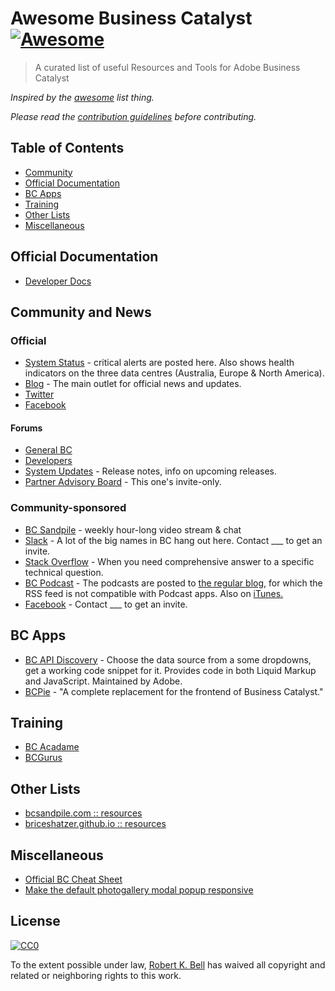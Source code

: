 # Awesome Business Catalyst [![Awesome](https://cdn.rawgit.com/sindresorhus/awesome/d7305f38d29fed78fa85652e3a63e154dd8e8829/media/badge.svg)](https://github.com/sindresorhus/awesome)

> A curated list of useful Resources and Tools for Adobe Business Catalyst

*Inspired by the [awesome](https://github.com/sindresorhus/awesome) list thing.*

*Please read the [contribution guidelines](contributing.md) before contributing.*


## Table of Contents

- [Community](#community-and-news)
- [Official Documentation](#official-documentation)
- [BC Apps](#bc-apps)
- [Training](#training)
- [Other Lists](#other-lists)
- [Miscellaneous](#miscellaneous)

<!-- - [Admin UI tweaks](#admin-ui-tweaks) -->


## Official Documentation

- [Developer Docs](http://docs.businesscatalyst.com/reference/)


## Community and News

### Official

- [System Status](http://status.businesscatalyst.com/) - critical alerts are posted here. Also shows health indicators on the three data centres (Australia, Europe & North America).
- [Blog](http://businesscatalyst.com/bc-blog) - The main outlet for official news and updates.
- [Twitter](https://twitter.com/adobebc)
- [Facebook](https://www.facebook.com/adobebc/)


#### Forums

- [General BC](https://forums.adobe.com/community/business_catalyst)
- [Developers](https://forums.adobe.com/community/business_catalyst/developer_forum)
- [System Updates](https://forums.adobe.com/community/business_catalyst/system_updates) - Release notes, info on upcoming releases.
- [Partner Advisory Board](https://forums.adobe.com/community/business_catalyst/partner_forum) - This one's invite-only.


### Community-sponsored

- [BC Sandpile](http://www.bcsandpile.com/) - weekly hour-long video stream & chat
- [Slack](https://sandpile.slack.com/) - A lot of the big names in BC hang out here. Contact ___ to get an invite.
- [Stack Overflow](http://stackoverflow.com/questions/tagged/business-catalyst) - When you need comprehensive answer to a specific technical question.
- [BC Podcast](http://feeds.feedburner.com/bcpodcast) - The podcasts are posted to [the regular blog,](http://businesscatalyst.com/bc-blog) for which the RSS feed is not compatible with Podcast apps. Also on [iTunes.](https://itunes.apple.com/au/podcast/bc-podcast/id406240168)
- [Facebook](https://www.facebook.com/groups/1460931824128318/) - Contact ___ to get an invite.

<!-- - [Reddit](https://www.reddit.com/r/BusinessCatalyst) _(could be good, but hasn't taken off yet)_ -->


## BC Apps

- [BC API Discovery](https://github.com/adobebc/web-apps-sdk/tree/master/samples/bc-api-discovery) - Choose the data source from a some dropdowns, get a working code snippet for it. Provides code in both Liquid Markup and JavaScript. Maintained by Adobe.
- [BCPie](https://github.com/onecreative/bcpie) - "A complete replacement for the frontend of Business Catalyst."


<!-- # Admin UI tweaks

- [Show List IDs in Admin Pages](https://gist.github.com/r-k-b/1b89a057231055fb0f231b304df8a78e) - Puts all the IDs on the page, so you don't need to hover each item. Works with Categories/Classifications, Media Downloads. (Userscript)

-->


## Training

- [BC Acadame](http://www.bcacademe.com/)
- [BCGurus](https://www.bcgurus.com/)


## Other Lists

- [bcsandpile.com :: resources](http://www.bcsandpile.com/business-catalyst/resources.htm)
- [briceshatzer.github.io :: resources](http://briceshatzer.github.io/General-Business-Catalyst-Docs/Resources)


## Miscellaneous

- [Official BC Cheat Sheet](http://docs.businesscatalyst.com/cheat)
- [Make the default photogallery modal popup responsive](http://stackoverflow.com/a/25240262/2014893)


## License

[![CC0](http://mirrors.creativecommons.org/presskit/buttons/88x31/svg/cc-zero.svg)](https://creativecommons.org/publicdomain/zero/1.0/)

To the extent possible under law, [Robert K. Bell](https://github.com/r-k-b) has waived all copyright and related or neighboring rights to this work.
